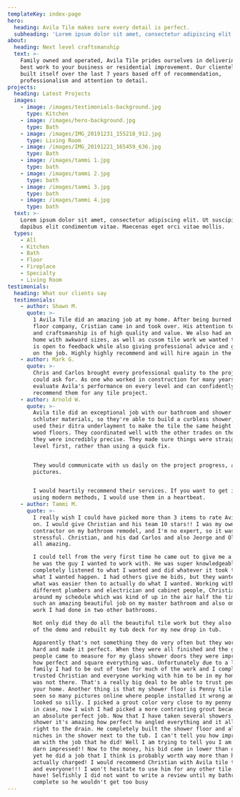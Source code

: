 ```yaml
---
templateKey: index-page
hero:
  heading: Avila Tile makes sure every detail is perfect.
  subheading: 'Lorem ipsum dolor sit amet, consectetur adipiscing elit.'
about:
  heading: Next level craftsmanship
  text: >-
    Family owned and operated, Avila Tile prides ourselves in delivering our
    best work to your business or residential improvement. Our clientele has
    built itself over the last 7 years based off of recommendation,
    professionalism and attention to detail.
projects:
  heading: Latest Projects
  images:
    - image: /images/testimonials-background.jpg
      type: Kitchen
    - image: /images/hero-background.jpg
      type: Bath
    - image: /images/IMG_20191231_155218_912.jpg
      type: Living Room
    - image: /images/IMG_20191221_165459_636.jpg
      type: Bath
    - image: /images/tammi 1.jpg
      type: bath
    - image: /images/tammi 2.jpg
      type: bath
    - image: /images/tammi 3.jpg
      type: bath
    - image: /images/tammi 4.jpg
      type: bath
  text: >-
    Lorem ipsum dolor sit amet, consectetur adipiscing elit. Ut suscipit odio,
    dapibus elit condimentum vitae. Maecenas eget orci vitae mollis.
  types:
    - All
    - Kitchen
    - Bath
    - Floor
    - Fireplace
    - Specialty
    - Living Room
testimonials:
  heading: What our clients say
  testimonials:
    - author: Shawn M.
      quote: >-
        1 Avila Tile did an amazing job at my home. After being burned by a past
        floor company, Cristian came in and took over. His attention to detail
        and craftsmanship is of high quality and value. We also had an older
        home with awkward sizes, as well as cusom tile work we wanted to do. He
        is open to feedback while also giving professional advice and guidance
        on the job. Highly highly recommend and will hire again in the future!
    - author: Mark G.
      quote: >-
        Chris and Carlos brought every professional quality to the project one
        could ask for. As one who worked in construction for many years, I could
        evaluate Avila's performance on every level and can confidently
        recommend them for any tile project.
    - author: Arnold W.
      quote: >-
        Avila tile did an exceptional job with our bathroom and shower. They use
        schluter materials, so they're able to build a curbless shower, and they
        used their ditra underlayment to make the tile the same height as the
        wood floors. They coordinated well with the other trades on the job, and
        they were incredibly precise. They made sure things were straight and
        level first, rather than using a quick fix.


        They would communicate with us daily on the project progress, and sent
        pictures.


        I would heartily recommend their services. If you want to get it right,
        using modern methods, I would use them in a heartbeat.
    - author: Tammi M.
      quote: >-
        I really wish I could have picked more than 3 items to rate Avila tile
        on. I would give Christian and his team 10 stars!! I was my own general
        contractor on my bathroom remodel, and I'm no expert, so it was all very
        stressful. Christian, and his dad Carlos and also Jeorge and Oli were
        all amazing.

        I could tell from the very first time he came out to give me a bid that
        he was the guy I wanted to work with. He was super knowledgeable but
        completely listened to what I wanted and did whatever it took to make
        what I wanted happen. I had others give me bids, but they wanted to do
        what was easier then to actually do what I wanted. Working with
        different plumbers and electrician and cabinet people, Christian worked
        around my schedule which was kind of up in the air half the time. He did
        such an amazing beautiful job on my master bathroom and also on the tile
        work I had done in two other bathrooms.

        Not only did they do all the beautiful tile work but they also did all
        of the demo and rebuilt my tub deck for my new drop in tub.

        Apparently that's not something they do very often but they worked very
        hard and made it perfect. When they were all finished and the glass
        people came to measure for my glass shower doors they were impressed at
        how perfect and square everything was. Unfortunately due to a loss in my
        family I had to be out of town for much of the work and I completely
        trusted Christian and everyone working with him to be in my home when I
        was not there. That's a really big deal to be able to trust people in
        your home. Another thing is that my shower floor is Penny tile and I had
        seen so many pictures online where people installed it wrong and it
        looked so silly. I picked a grout color very close to my penny tile just
        in case, now I wish I had picked a more contrasting grout because he did
        an absolute perfect job. Now that I have taken several showers in that
        shower it's amazing how perfect he angled everything and it all flows
        right to the drain. He completely built the shower floor and also the
        niches in the shower next to the tub. I can't tell you how impressed I
        am with the job that he did! Well I am trying to tell you I am super
        darn impressed!! Now to the money, his bid came in lower than other bids
        yet he did a job that I think is probably worth way more than he
        actually charged! I would recommend Christian with Avila tile to anyone
        and everyone!!! I won't hesitate to use him for any other tile job I
        have! Selfishly I did not want to write a review until my bathroom was
        complete so he wouldn't get too busy
---
```


